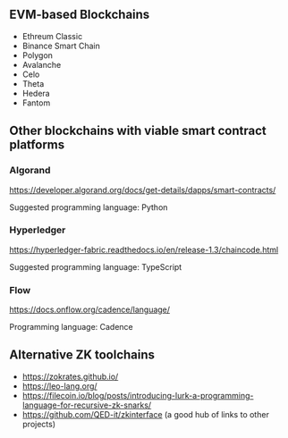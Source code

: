 ## EVM-based Blockchains

* Ethreum Classic
* Binance Smart Chain
* Polygon
* Avalanche
* Celo
* Theta
* Hedera
* Fantom

## Other blockchains with viable smart contract platforms

### Algorand

https://developer.algorand.org/docs/get-details/dapps/smart-contracts/

Suggested programming language: Python

### Hyperledger

https://hyperledger-fabric.readthedocs.io/en/release-1.3/chaincode.html

Suggested programming language: TypeScript

### Flow

https://docs.onflow.org/cadence/language/

Programming language: Cadence

## Alternative ZK toolchains

* https://zokrates.github.io/
* https://leo-lang.org/
* https://filecoin.io/blog/posts/introducing-lurk-a-programming-language-for-recursive-zk-snarks/
* https://github.com/QED-it/zkinterface (a good hub of links to other projects)
